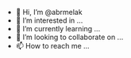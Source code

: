 - 👋 Hi, I’m @abrmelak
- 👀 I’m interested in ...
- 🌱 I’m currently learning ...
- 💞️ I’m looking to collaborate on ...
- 📫 How to reach me ...

<!---
abrmelak/abrmelak is a ✨ special ✨ repository because its `README.md` (this file) appears on your GitHub profile.
You can click the Preview link to take a look at your changes.
--->
